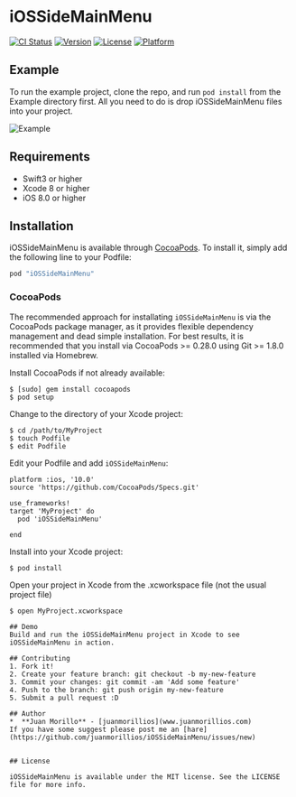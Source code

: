 # iOSSideMainMenu

[![CI Status](http://img.shields.io/travis/juanmorillios/iOSSideMainMenu.svg?style=flat)](https://travis-ci.org/juanmorillios/iOSSideMainMenu)
[![Version](https://img.shields.io/cocoapods/v/iOSSideMainMenu.svg?style=flat)](http://cocoapods.org/pods/iOSSideMainMenu)
[![License](https://img.shields.io/cocoapods/l/iOSSideMainMenu.svg?style=flat)](http://cocoapods.org/pods/iOSSideMainMenu)
[![Platform](https://img.shields.io/cocoapods/p/iOSSideMainMenu.svg?style=flat)](http://cocoapods.org/pods/iOSSideMainMenu)

## Example

To run the example project, clone the repo, and run `pod install` from the Example directory first.
All you need to do is drop iOSSideMainMenu files into your project.

![Example](https://github.com/juanmorillios/iOSSideMainMenu/blob/master/iOSSideMainMenu/Assets/iOSSideMainMenu.gif)


## Requirements
* Swift3 or higher
* Xcode 8 or higher
* iOS 8.0 or higher

## Installation

iOSSideMainMenu is available through [CocoaPods](http://cocoapods.org). To install
it, simply add the following line to your Podfile:

```ruby
pod "iOSSideMainMenu"
```
### CocoaPods
The recommended approach for installating `iOSSideMainMenu` is via the CocoaPods package manager, as it provides flexible dependency management and dead simple installation. For best results, it is recommended that you install via CocoaPods >= 0.28.0 using Git >= 1.8.0 installed via Homebrew.

Install CocoaPods if not already available:
```
$ [sudo] gem install cocoapods
$ pod setup
```
Change to the directory of your Xcode project:
```
$ cd /path/to/MyProject
$ touch Podfile
$ edit Podfile
```
Edit your Podfile and add `iOSSideMainMenu`:
```
platform :ios, '10.0'
source 'https://github.com/CocoaPods/Specs.git'

use_frameworks!
target 'MyProject' do
  pod 'iOSSideMainMenu'

end
```
Install into your Xcode project:
```
$ pod install
```
Open your project in Xcode from the .xcworkspace file (not the usual project file)
```
$ open MyProject.xcworkspace

## Demo
Build and run the iOSSideMainMenu project in Xcode to see iOSSideMainMenu in action.

## Contributing
1. Fork it!
2. Create your feature branch: git checkout -b my-new-feature
3. Commit your changes: git commit -am 'Add some feature'
4. Push to the branch: git push origin my-new-feature
5. Submit a pull request :D

## Author
*  **Juan Morillo** - [juanmorillios](www.juanmorillios.com) 
If you have some suggest please post me an [hare](https://github.com/juanmorillios/iOSSideMainMenu/issues/new)


## License

iOSSideMainMenu is available under the MIT license. See the LICENSE file for more info.
